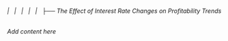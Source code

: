 ###### |   |   |   |   |   ├── The Effect of Interest Rate Changes on Profitability Trends

*Add content here*